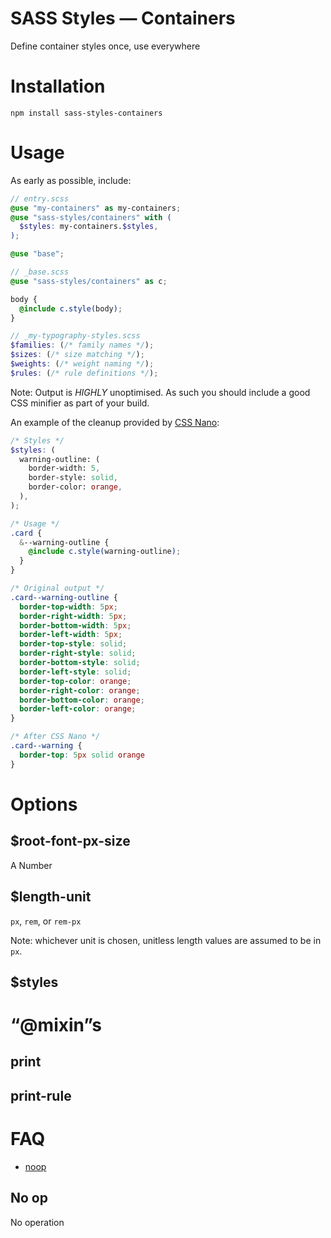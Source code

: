 # SASS Styles — Containers

Define container styles once, use everywhere

# Installation

```
npm install sass-styles-containers
```

# Usage

As early as possible, include:
```scss
// entry.scss
@use "my-containers" as my-containers;
@use "sass-styles/containers" with (
  $styles: my-containers.$styles,
);

@use "base";
```
```scss
// _base.scss
@use "sass-styles/containers" as c;

body {
  @include c.style(body);
}
```
```scss
// _my-typography-styles.scss
$families: (/* family names */);
$sizes: (/* size matching */);
$weights: (/* weight naming */);
$rules: (/* rule definitions */);
```

Note: Output is *HIGHLY* unoptimised. As such you should include a good CSS minifier as part of your build.

An example of the cleanup provided by [CSS Nano](https://cssnano.co):
```scss
/* Styles */
$styles: (
  warning-outline: (
    border-width: 5,
    border-style: solid,
    border-color: orange,
  ),
);

/* Usage */
.card {
  &--warning-outline {
    @include c.style(warning-outline);
  }
}

/* Original output */
.card--warning-outline {
  border-top-width: 5px;
  border-right-width: 5px;
  border-bottom-width: 5px;
  border-left-width: 5px;
  border-top-style: solid;
  border-right-style: solid;
  border-bottom-style: solid;
  border-left-style: solid;
  border-top-color: orange;
  border-right-color: orange;
  border-bottom-color: orange;
  border-left-color: orange;
}

/* After CSS Nano */
.card--warning {
  border-top: 5px solid orange
}
```


# Options

## $root-font-px-size

A Number

## $length-unit

`px`, `rem`, or `rem-px`

Note: whichever unit is chosen,
unitless length values are assumed to be in `px`.

## $styles


# “@mixin”s

## print

## print-rule


# FAQ

- [noop](#no-op)

## No op

No operation

